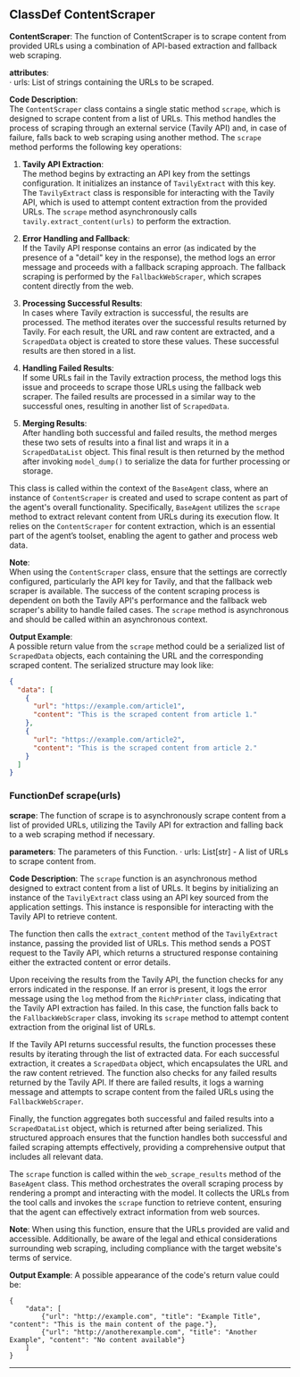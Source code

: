 ## ClassDef ContentScraper
**ContentScraper**: The function of ContentScraper is to scrape content from provided URLs using a combination of API-based extraction and fallback web scraping.

**attributes**:  
· urls: List of strings containing the URLs to be scraped.  

**Code Description**:  
The `ContentScraper` class contains a single static method `scrape`, which is designed to scrape content from a list of URLs. This method handles the process of scraping through an external service (Tavily API) and, in case of failure, falls back to web scraping using another method. The `scrape` method performs the following key operations:

1. **Tavily API Extraction**:  
   The method begins by extracting an API key from the settings configuration. It initializes an instance of `TavilyExtract` with this key. The `TavilyExtract` class is responsible for interacting with the Tavily API, which is used to attempt content extraction from the provided URLs. The `scrape` method asynchronously calls `tavily.extract_content(urls)` to perform the extraction.

2. **Error Handling and Fallback**:  
   If the Tavily API response contains an error (as indicated by the presence of a "detail" key in the response), the method logs an error message and proceeds with a fallback scraping approach. The fallback scraping is performed by the `FallbackWebScraper`, which scrapes content directly from the web.

3. **Processing Successful Results**:  
   In cases where Tavily extraction is successful, the results are processed. The method iterates over the successful results returned by Tavily. For each result, the URL and raw content are extracted, and a `ScrapedData` object is created to store these values. These successful results are then stored in a list.

4. **Handling Failed Results**:  
   If some URLs fail in the Tavily extraction process, the method logs this issue and proceeds to scrape those URLs using the fallback web scraper. The failed results are processed in a similar way to the successful ones, resulting in another list of `ScrapedData`.

5. **Merging Results**:  
   After handling both successful and failed results, the method merges these two sets of results into a final list and wraps it in a `ScrapedDataList` object. This final result is then returned by the method after invoking `model_dump()` to serialize the data for further processing or storage.

This class is called within the context of the `BaseAgent` class, where an instance of `ContentScraper` is created and used to scrape content as part of the agent's overall functionality. Specifically, `BaseAgent` utilizes the `scrape` method to extract relevant content from URLs during its execution flow. It relies on the `ContentScraper` for content extraction, which is an essential part of the agent’s toolset, enabling the agent to gather and process web data.

**Note**:  
When using the `ContentScraper` class, ensure that the settings are correctly configured, particularly the API key for Tavily, and that the fallback web scraper is available. The success of the content scraping process is dependent on both the Tavily API's performance and the fallback web scraper's ability to handle failed cases. The `scrape` method is asynchronous and should be called within an asynchronous context.

**Output Example**:  
A possible return value from the `scrape` method could be a serialized list of `ScrapedData` objects, each containing the URL and the corresponding scraped content. The serialized structure may look like:

```json
{
  "data": [
    {
      "url": "https://example.com/article1",
      "content": "This is the scraped content from article 1."
    },
    {
      "url": "https://example.com/article2",
      "content": "This is the scraped content from article 2."
    }
  ]
}
```
### FunctionDef scrape(urls)
**scrape**: The function of scrape is to asynchronously scrape content from a list of provided URLs, utilizing the Tavily API for extraction and falling back to a web scraping method if necessary.

**parameters**: The parameters of this Function.
· urls: List[str] - A list of URLs to scrape content from.

**Code Description**: The `scrape` function is an asynchronous method designed to extract content from a list of URLs. It begins by initializing an instance of the `TavilyExtract` class using an API key sourced from the application settings. This instance is responsible for interacting with the Tavily API to retrieve content.

The function then calls the `extract_content` method of the `TavilyExtract` instance, passing the provided list of URLs. This method sends a POST request to the Tavily API, which returns a structured response containing either the extracted content or error details.

Upon receiving the results from the Tavily API, the function checks for any errors indicated in the response. If an error is present, it logs the error message using the `log` method from the `RichPrinter` class, indicating that the Tavily API extraction has failed. In this case, the function falls back to the `FallbackWebScraper` class, invoking its `scrape` method to attempt content extraction from the original list of URLs.

If the Tavily API returns successful results, the function processes these results by iterating through the list of extracted data. For each successful extraction, it creates a `ScrapedData` object, which encapsulates the URL and the raw content retrieved. The function also checks for any failed results returned by the Tavily API. If there are failed results, it logs a warning message and attempts to scrape content from the failed URLs using the `FallbackWebScraper`.

Finally, the function aggregates both successful and failed results into a `ScrapedDataList` object, which is returned after being serialized. This structured approach ensures that the function handles both successful and failed scraping attempts effectively, providing a comprehensive output that includes all relevant data.

The `scrape` function is called within the `web_scrape_results` method of the `BaseAgent` class. This method orchestrates the overall scraping process by rendering a prompt and interacting with the model. It collects the URLs from the tool calls and invokes the `scrape` function to retrieve content, ensuring that the agent can effectively extract information from web sources.

**Note**: When using this function, ensure that the URLs provided are valid and accessible. Additionally, be aware of the legal and ethical considerations surrounding web scraping, including compliance with the target website's terms of service.

**Output Example**: A possible appearance of the code's return value could be:
```
{
    "data": [
        {"url": "http://example.com", "title": "Example Title", "content": "This is the main content of the page."},
        {"url": "http://anotherexample.com", "title": "Another Example", "content": "No content available"}
    ]
}
```
***
